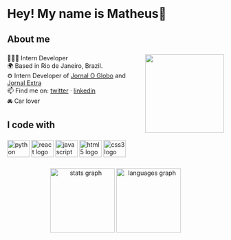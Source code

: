 <br clear="both">

<h1 align="left">Hey! My name is Matheus👋</h1>

###

<h2 align="left">About me</h2>

###

<img align="right" height="183" src="https://64.media.tumblr.com/288f384b2193e510875bc5f77602e3ea/tumblr_otz683xvKF1r9ndy3o1_400.gif"  />

###

<p align="left">🧑🏻‍💻 Intern Developer<br>🌍 Based in Rio de Janeiro, Brazil.<br>⚙️ Intern Developer of <a href="https://oglobo.globo.com/">Jornal O Globo</a> and <a href="https://extra.globo.com/">Jornal Extra</a><br>📫 Find me on: <a href="https://twitter.com/eichex_">twitter</a> · <a href="https://www.linkedin.com/in/mathcarvalho/">linkedin</a><br>🚘 Car lover</p>

###

<h2 align="left">I code with</h2>

###

<div align="left">
  <img src="https://cdn.jsdelivr.net/gh/devicons/devicon/icons/python/python-original.svg" height="40" width="52" alt="python logo"  />
  <img src="https://cdn.jsdelivr.net/gh/devicons/devicon/icons/react/react-original.svg" height="40" width="52" alt="react logo"  />
  <img src="https://cdn.jsdelivr.net/gh/devicons/devicon/icons/javascript/javascript-original.svg" height="40" width="52" alt="javascript logo"  />
  <img src="https://cdn.jsdelivr.net/gh/devicons/devicon/icons/html5/html5-original.svg" height="40" width="52" alt="html5 logo"  />
  <img src="https://cdn.jsdelivr.net/gh/devicons/devicon/icons/css3/css3-original.svg" height="40" width="52" alt="css3 logo"  />
</div>

###

<div align="center">
  <img src="https://github-readme-stats.vercel.app/api?username=mcarvalho1&hide_title=false&hide_rank=false&show_icons=true&include_all_commits=true&count_private=true&disable_animations=false&theme=dracula&locale=en&hide_border=false&order=1" height="150" alt="stats graph"  />
  <img src="https://github-readme-stats.vercel.app/api/top-langs?username=mcarvalho1&locale=en&hide_title=false&layout=compact&card_width=320&langs_count=5&theme=dracula&hide_border=false&order=2" height="150" alt="languages graph"  />
</div>

###
